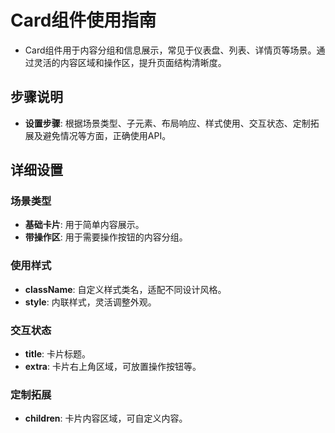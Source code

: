 # Card组件使用指南
- Card组件用于内容分组和信息展示，常见于仪表盘、列表、详情页等场景。通过灵活的内容区域和操作区，提升页面结构清晰度。

## 步骤说明
- **设置步骤**: 根据场景类型、子元素、布局响应、样式使用、交互状态、定制拓展及避免情况等方面，正确使用API。

## 详细设置

### 场景类型
- **基础卡片**: 用于简单内容展示。
- **带操作区**: 用于需要操作按钮的内容分组。

### 使用样式
- **className**: 自定义样式类名，适配不同设计风格。
- **style**: 内联样式，灵活调整外观。

### 交互状态
- **title**: 卡片标题。
- **extra**: 卡片右上角区域，可放置操作按钮等。

### 定制拓展
- **children**: 卡片内容区域，可自定义内容。 